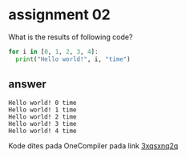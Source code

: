 # assignment 02
What is the results of following code?
```python
for i in [0, 1, 2, 3, 4]:
  print("Hello world!", i, "time")
```
## answer
```
Hello world! 0 time
Hello world! 1 time
Hello world! 2 time
Hello world! 3 time
Hello world! 4 time
```
Kode dites pada OneCompiler pada link [3xqsxnq2q](https://onecompiler.com/python/3xqsxnq2q)
